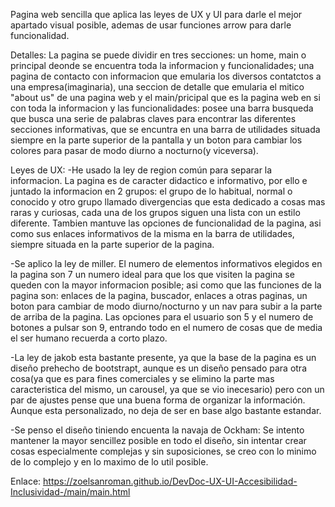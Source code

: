 Pagina web sencilla que aplica las leyes de UX y UI para darle el mejor apartado visual posible, ademas de usar funciones arrow para darle funcionalidad.

Detalles:
La pagina se puede dividir en tres secciones: un home, main o principal deonde se encuentra toda la informacion y funcionalidades; una pagina de contacto 
con informacion que emularia los diversos contatctos a una empresa(imaginaria), una seccion de detalle que emularia el mitico "about us" de una pagina web
y el main/pricipal que es la pagina web en si con toda la informacion y las funcionalidades: posee una barra busqueda que busca una serie de palabras 
claves para encontrar las diferentes secciones informativas, que se encuntra en una barra de utilidades situada siempre en la parte superior de la pantalla y
un boton para cambiar los colores para pasar de modo diurno a nocturno(y viceversa).

Leyes de UX:
-He usado la ley de region común para separar la informacion. La pagina es de caracter didactico e informativo, por ello e juntado la informacion en
2 grupos: el grupo de lo habitual, normal o conocido y otro grupo llamado divergencias que esta dedicado a cosas mas raras y curiosas, cada una de los 
grupos siguen una lista con un estilo diferente. Tambien mantuve las opciones de funcionalidad de la pagina, asi como sus enlaces informativos de la misma
en la barra de utilidades, siempre situada en la parte superior de la pagina.

-Se aplico la ley de miller. El numero de elementos informativos elegidos en la pagina son 7 un numero ideal para que los que visiten la pagina se queden
con la mayor informacion posible; asi como que las funciones de la pagina son: enlaces de la pagina, buscador, enlaces a otras paginas, un boton para
cambiar de modo diurno/nocturno y un nav para subir a la parte de arriba de la pagina. Las opciones para el usuario son 5 y el numero de botones a pulsar
son 9, entrando todo en el numero de cosas que de media el ser humano recuerda a corto plazo. 

-La ley de jakob esta bastante presente, ya que la base de la pagina es un diseño prehecho de bootstrapt, aunque es un diseño pensado para otra cosa(ya que es
para fines comerciales y se elimino la parte mas caracteristica del mismo, un carousel, ya que se vio inecesario) pero con un par de ajustes pense que una buena
forma de organizar la información. Aunque esta personalizado, no deja de ser en base algo bastante estandar.

-Se penso el diseño tiniendo encuenta la navaja de Ockham: Se intento mantener la mayor sencillez posible en todo el diseño, sin intentar crear cosas especialmente
complejas y sin suposiciones, se creo con lo minimo de lo complejo y en lo maximo de lo util posible.


Enlace: https://zoelsanroman.github.io/DevDoc-UX-UI-Accesibilidad-Inclusividad-/main/main.html
